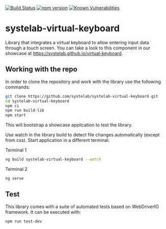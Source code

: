 [![Build Status](https://api.travis-ci.com/systelab/systelab-virtual-keyboard.svg?branch=master)](https://app.travis-ci.com/systelab/systelab-virtual-keyboard)
[![npm version](https://badge.fury.io/js/systelab-virtual-keyboard.svg)](https://badge.fury.io/js/systelab-virtual-keyboard)
[![Known Vulnerabilities](https://snyk.io/test/github/systelab/systelab-virtual-keyboard/badge.svg?targetFile=package.json)](https://snyk.io/test/github/systelab/systelab-virtual-keyboard?targetFile=package.json)


# systelab-virtual-keyboard

Library that integrates a virtual keyboard to allow entering input data through a touch screen. You can take a look to this component in our showcase at https://systelab.github.io/virtual-keyboard.

## Working with the repo

In order to clone the repository and work with the library use the following commands:

```bash
git clone https://github.com/systelab/systelab-virtual-keyboard.git
cd systelab-virtual-keyboard
npm ci
npm run build-lib
npm start
```

This will bootstrap a showcase application to test the library.

Use watch in the library build to detect file changes automatically (except from css). Start application in a different terminal:

Terminal 1

```bash
ng build systelab-virtual-keyboard --watch
```

Terminal 2

```bash
ng serve
```

## Test

This library comes with a suite of automated tests based on WebDriverIO framework. It can be executed with:

```bash
npm run test-dev
```
